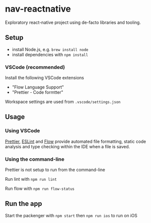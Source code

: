 # nav-reactnative

Exploratory react-native project using de-facto libraries and tooling.

## Setup

- install Node.js, e.g. `brew install node`
- install dependencies with `npm install`

### VSCode (recommended)

Install the following VSCode extensions

- "Flow Language Support"
- "Prettier - Code formtter"

Workspace settings are used from `.vscode/settings.json`

## Usage

### Using VSCode

[Prettier](https://github.com/prettier/prettier), [ESLint](https://eslint.org/) and [Flow](https://flow.org/) provide automated file formatting, static code analysis and type checking within the IDE when a file is saved.

### Using the command-line

Prettier is not setup to run from the command-line

Run lint with `npm run lint`

Run flow with `npm run flow-status`

## Run the app

Start the packenger with `npm start` then `npm run ios` to run on iOS
